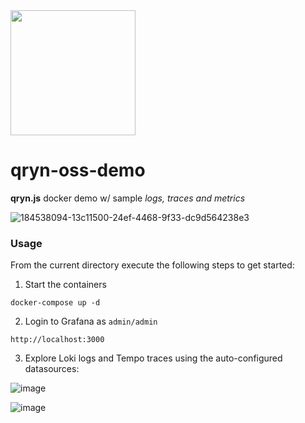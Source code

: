 <img src="https://user-images.githubusercontent.com/1423657/173144443-fc7ba783-d5bf-47f9-bf59-707693da5ed1.png" width=200 />

# qryn-oss-demo
**qryn.js** docker demo w/ sample _logs, traces and metrics_

![184538094-13c11500-24ef-4468-9f33-dc9d564238e3](https://user-images.githubusercontent.com/1423657/186014786-165b18da-e808-4cf7-a6fc-eb90df705400.gif)

### Usage

From the current directory execute the following steps to get started:

1) Start the containers
```
docker-compose up -d
```
2) Login to Grafana as `admin/admin`
```
http://localhost:3000
```
3) Explore Loki logs and Tempo traces using the auto-configured datasources:

![image](https://user-images.githubusercontent.com/1423657/183254312-b52811e5-f563-440e-84e4-8312714a4c9b.png)

![image](https://user-images.githubusercontent.com/1423657/183254290-fac87747-51ce-4648-a7aa-073fdcdd6c10.png)

